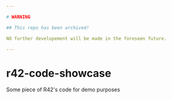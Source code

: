 ```yaml
---

# WARNING

## This repo has been archived!

NO further developement will be made in the foreseen future.

---
```



# r42-code-showcase
Some piece of R42's code for demo purposes
